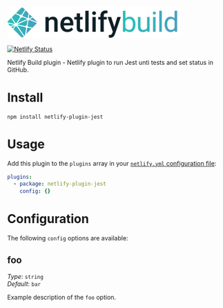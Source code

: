 <img src="static/logo.png" width="400"/><br>

[![Netlify Status](https://api.netlify.com/api/v1/badges/{{siteId}}/deploy-status)](https://app.netlify.com/sites/{{username}}/deploys)

Netlify Build plugin - Netlify plugin to run Jest unti tests and set status in
GitHub.

# Install

```
npm install netlify-plugin-jest
```

# Usage

Add this plugin to the `plugins` array in your
[`netlify.yml` configuration file](https://docs.netlify.com/configure-builds/file-based-configuration):

```yml
plugins:
  - package: netlify-plugin-jest
    config: {}
```

# Configuration

The following `config` options are available:

## foo

_Type_: `string`\
_Default_: `bar`

Example description of the `foo` option.
